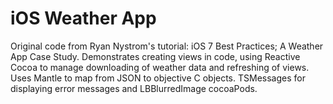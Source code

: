 iOS Weather App
========================

Original code from Ryan Nystrom's tutorial: iOS 7 Best Practices; A Weather App Case Study.  Demonstrates creating views in code, using Reactive Cocoa to manage downloading of weather data and refreshing of views.  Uses Mantle to map from JSON to objective C objects. TSMessages for displaying error messages and LBBlurredImage cocoaPods.
